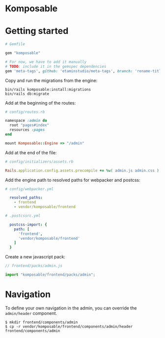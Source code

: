 # Komposable

# Getting started

```ruby
# Gemfile

gem "komposable"

# For now, we have to add it manually
# TODO: include it in the gemspec dependencies
gem 'meta-tags', github: 'etaminstudio/meta-tags', branch: 'rename-title-helper'
```

Copy and run the migrations from the engine:

```
bin/rails komposable:install:migrations
bin/rails db:migrate
```

Add at the beginning of the routes:

```ruby
# config/routes.rb

namespace :admin do
  root "pages#index"
  resources :pages
end

mount Komposable::Engine => "/admin"
```

Add at the end of the file:

```ruby
# config/initializers/assets.rb

Rails.application.config.assets.precompile += %w( admin.js admin.css )
```

Add the engine path to resolved paths for webpacker and postcss:

```yml
# config/webpacker.yml

  resolved_paths:
    - frontend
    - vendor/komposable/frontend
```

```yml
# .postcssrc.yml

  postcss-import: {
    path: [
      'frontend',
      'vendor/komposable/frontend'
    ]
  }
```

Create a new javascript pack:

```js
// frontend/packs/admin.js

import "komposable/frontend/packs/admin";
```

# Navigation

To define your own navigation in the admin, you can override the `admin/header` component.

```
$ mkdir frontend/components/admin
$ cp -r vendor/komposable/frontend/components/admin/header frontend/components/admin
```

